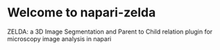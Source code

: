 # Welcome to napari-zelda

ZELDA: a 3D Image Segmentation and Parent to Child relation plugin for microscopy image analysis in napari
